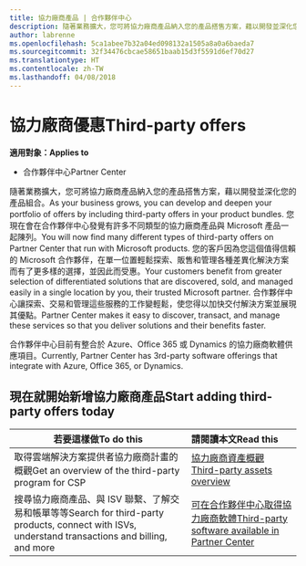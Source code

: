```yaml
---
title: 協力廠商產品 | 合作夥伴中心
description: 隨著業務擴大，您可將協力廠商產品納入您的產品搭售方案，藉以開發並深化您的產品組合。
author: labrenne
ms.openlocfilehash: 5ca1abee7b32a04ed098132a1505a8a0a6baeda7
ms.sourcegitcommit: 32f34476cbcae58651baab15d3f5591d6ef70d27
ms.translationtype: HT
ms.contentlocale: zh-TW
ms.lasthandoff: 04/08/2018
---
```

# <a name="third-party-offers"></a><span data-ttu-id="7b0cf-103">協力廠商優惠</span><span class="sxs-lookup"><span data-stu-id="7b0cf-103">Third-party offers</span></span> 

**<span data-ttu-id="7b0cf-104">適用對象：</span><span class="sxs-lookup"><span data-stu-id="7b0cf-104">Applies to</span></span>**

- <span data-ttu-id="7b0cf-105">合作夥伴中心</span><span class="sxs-lookup"><span data-stu-id="7b0cf-105">Partner Center</span></span>

<span data-ttu-id="7b0cf-106">隨著業務擴大，您可將協力廠商產品納入您的產品搭售方案，藉以開發並深化您的產品組合。</span><span class="sxs-lookup"><span data-stu-id="7b0cf-106">As your business grows, you can develop and deepen your portfolio of offers by including third-party offers in your product bundles.</span></span> <span data-ttu-id="7b0cf-107">您現在會在合作夥伴中心發覺有許多不同類型的協力廠商產品與 Microsoft 產品一起陳列。</span><span class="sxs-lookup"><span data-stu-id="7b0cf-107">You will now find many different types of third-party offers on Partner Center that run with Microsoft products.</span></span> <span data-ttu-id="7b0cf-108">您的客戶因為您這個值得信賴的 Microsoft 合作夥伴，在單一位置輕鬆探索、販售和管理各種差異化解決方案而有了更多樣的選擇，並因此而受惠。</span><span class="sxs-lookup"><span data-stu-id="7b0cf-108">Your customers benefit from greater selection of differentiated solutions that are discovered, sold, and managed easily in a single location by you, their trusted Microsoft partner.</span></span> <span data-ttu-id="7b0cf-109">合作夥伴中心讓探索、交易和管理這些服務的工作變輕鬆，使您得以加快交付解決方案並展現其優點。</span><span class="sxs-lookup"><span data-stu-id="7b0cf-109">Partner Center makes it easy to discover, transact, and manage these services so that you deliver solutions and their benefits faster.</span></span>

<span data-ttu-id="7b0cf-110">合作夥伴中心目前有整合於 Azure、Office 365 或 Dynamics 的協力廠商軟體供應項目。</span><span class="sxs-lookup"><span data-stu-id="7b0cf-110">Currently, Partner Center has 3rd-party software offerings that integrate with Azure, Office 365, or Dynamics.</span></span>


## <a name="start-adding-third-party-offers-today"></a><span data-ttu-id="7b0cf-111">現在就開始新增協力廠商產品</span><span class="sxs-lookup"><span data-stu-id="7b0cf-111">Start adding third-party offers today</span></span>

|**<span data-ttu-id="7b0cf-112">若要這樣做</span><span class="sxs-lookup"><span data-stu-id="7b0cf-112">To do this</span></span>**   |**<span data-ttu-id="7b0cf-113">請閱讀本文</span><span class="sxs-lookup"><span data-stu-id="7b0cf-113">Read this</span></span>**   |
|------------------|:--------------------|
|<span data-ttu-id="7b0cf-114">取得雲端解決方案提供者協力廠商計畫的概觀</span><span class="sxs-lookup"><span data-stu-id="7b0cf-114">Get an overview of the third-party program for CSP</span></span>  |[<span data-ttu-id="7b0cf-115">協力廠商資產概觀</span><span class="sxs-lookup"><span data-stu-id="7b0cf-115">Third-party assets overview</span></span>](https://assets.microsoft.com/ThirdPartyOffers-Overview.pptx)|
|<span data-ttu-id="7b0cf-116">搜尋協力廠商產品、與 ISV 聯繫、了解交易和帳單等等</span><span class="sxs-lookup"><span data-stu-id="7b0cf-116">Search for third-party products, connect with ISVs, understand transactions and billing, and more</span></span>| [<span data-ttu-id="7b0cf-117">可在合作夥伴中心取得協力廠商軟體</span><span class="sxs-lookup"><span data-stu-id="7b0cf-117">Third-party software available in Partner Center</span></span>](third-party-help.md) 

